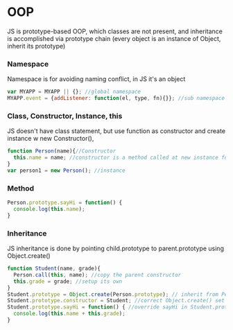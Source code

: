 # OOP

JS is prototype-based OOP, which classes are not present, and inheritance is accomplished via prototype chain (every object is an instance of Object, inherit its prototype)

### Namespace
Namespace is for avoiding naming conflict, in JS it's an object 
```js
var MYAPP = MYAPP || {}; //global namespace 
MYAPP.event = {addListener: function(el, type, fn){}}; //sub namespace
```

### Class, Constructor, Instance, this
JS doesn't have class statement, but use function as constructor and create instance w new Constructor(),  
```js
function Person(name){//Constructor
  this.name = name; //constructor is a method called at new instance for setup prop
}
var person1 = new Person(); //instance
```

### Method 
```js
Person.prototype.sayHi = function() {
  console.log(this.name);
}
```

### Inheritance
JS inheritance is done by pointing child.prototype to parent.prototype using Object.create()
```js
function Student(name, grade){
  Person.call(this, name); //copy the parent constructor
  this.grade = grade; //setup its own
}
Student.prototype = Object.create(Person.prototype); // inherit from Person.prototype
Student.prototype.constructor = Student; //correct Object.create() set constructor to Object
Student.prototype.sayHi = function() { //override sayHi in Student.prototype
  console.log(this.name + this.grade);
}
``` 
